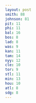 ```yaml
---
layout: post
smith: 88
johnson: 81
pit: 11
phi: 11
bal: 16
bos: 8
lad: 8
was: 9
kan: 11
tam: 14
nyy: 12
cle: 10
tor: 9
stl: 11
min: 13
hou: 10
atl: 8
sdg: 8
---
```


